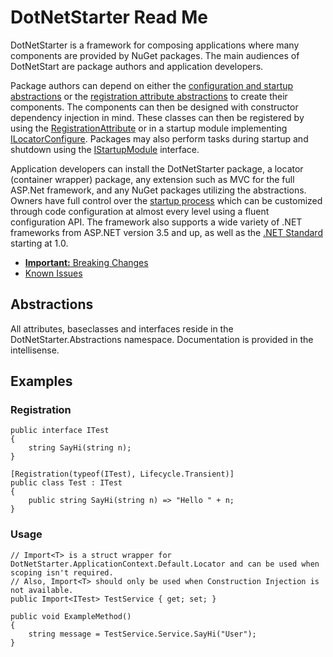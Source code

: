 # DotNetStarter Read Me

DotNetStarter is a framework for composing applications where many components are provided by NuGet packages. The main audiences of DotNetStart are package authors and application developers.

Package authors can depend on either the [configuration and startup abstractions](https://www.nuget.org/packages/DotNetStarter.Abstractions/) or the [registration attribute abstractions](https://www.nuget.org/packages/DotNetStarter.RegistrationAbstractions/) to create their components. The components can then be designed with constructor dependency injection in mind. These classes can then be registered by using the [RegistrationAttribute](https://bmcdavid.github.io/DotNetStarter/register.html) or in a startup module implementing [ILocatorConfigure](https://bmcdavid.github.io/DotNetStarter/register.html). Packages may also perform tasks during startup and shutdown using the [IStartupModule](https://bmcdavid.github.io/DotNetStarter/modules.html) interface.

Application developers can install the DotNetStarter package, a locator (container wrapper) package, any extension such as MVC for the full ASP.Net framework, and any NuGet packages utilizing the abstractions. Owners have full control over the [startup process](https://bmcdavid.github.io/DotNetStarter/custom-objectfactory.html) which can be customized through code configuration at almost every level using a fluent configuration API. The framework also supports a wide variety of .NET frameworks from ASP.NET version 3.5 and up, as well as the [.NET Standard](https://docs.microsoft.com/en-us/dotnet/standard/net-standard) starting at 1.0.

* [**Important:** Breaking Changes](https://bmcdavid.github.io/DotNetStarter/breaking-changes.html)
* [Known Issues](https://bmcdavid.github.io/DotNetStarter/known-issues.html)

## Abstractions

All attributes, baseclasses and interfaces reside in the DotNetStarter.Abstractions namespace. Documentation is provided in the intellisense.

## Examples
### Registration
```
public interface ITest
{
    string SayHi(string n);
}

[Registration(typeof(ITest), Lifecycle.Transient)]
public class Test : ITest
{
    public string SayHi(string n) => "Hello " + n;
}
```
### Usage
```
// Import<T> is a struct wrapper for DotNetStarter.ApplicationContext.Default.Locator and can be used when scoping isn't required.
// Also, Import<T> should only be used when Construction Injection is not available.
public Import<ITest> TestService { get; set; }

public void ExampleMethod()
{
    string message = TestService.Service.SayHi("User");
}
```